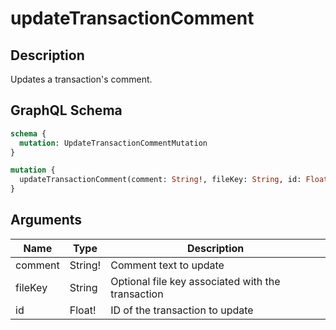 # updateTransactionComment

## Description
Updates a transaction's comment.

## GraphQL Schema
```graphql
schema {
  mutation: UpdateTransactionCommentMutation
}

mutation {
  updateTransactionComment(comment: String!, fileKey: String, id: Float!): UpdateTransactionCommentMutation
}
```

## Arguments
| Name | Type | Description |
|------|------|-------------|
| comment | String! | Comment text to update |
| fileKey | String | Optional file key associated with the transaction |
| id | Float! | ID of the transaction to update |